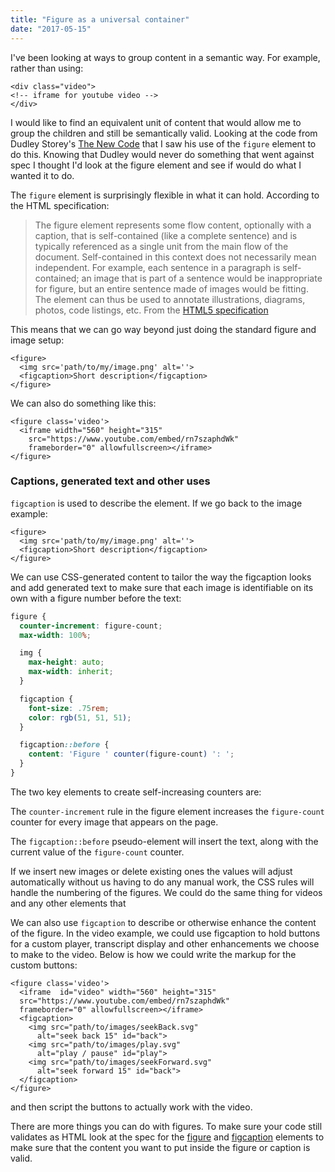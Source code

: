 ```yaml
---
title: "Figure as a universal container"
date: "2017-05-15"
---
```


I've been looking at ways to group content in a semantic way. For example, rather than using:

```markup
<div class="video">
<!-- iframe for youtube video -->
</div>
```

I would like to find an equivalent unit of content that would allow me to group the children and still be semantically valid. Looking at the code from Dudley Storey's [The New Code](https://thenewcode.com/) that I saw his use of the `figure` element to do this. Knowing that Dudley would never do something that went against spec I thought I'd look at the figure element and see if would do what I wanted it to do.

The `figure` element is surprisingly flexible in what it can hold. According to the HTML specification:

> The figure element represents some flow content, optionally with a caption, that is self-contained (like a complete sentence) and is typically referenced as a single unit from the main flow of the document. Self-contained in this context does not necessarily mean independent. For example, each sentence in a paragraph is self-contained; an image that is part of a sentence would be inappropriate for figure, but an entire sentence made of images would be fitting. The element can thus be used to annotate illustrations, diagrams, photos, code listings, etc. From the [HTML5 specification](https://www.w3.org/TR/html5/grouping-content.html#the-figure-element)

This means that we can go way beyond just doing the standard figure and image setup:

```markup
<figure>
  <img src='path/to/my/image.png' alt=''>
  <figcaption>Short description</figcaption>
</figure>
```

We can also do something like this:

```markup
<figure class='video'>
  <iframe width="560" height="315"
    src="https://www.youtube.com/embed/rn7szaphdWk"
    frameborder="0" allowfullscreen></iframe>
</figure>
```

### Captions, generated text and other uses

`figcaption` is used to describe the element. If we go back to the image example:

```markup
<figure>
  <img src='path/to/my/image.png' alt=''>
  <figcaption>Short description</figcaption>
</figure>
```

We can use CSS-generated content to tailor the way the figcaption looks and add generated text to make sure that each image is identifiable on its own with a figure number before the text:

```scss
figure {
  counter-increment: figure-count;
  max-width: 100%;

  img {
    max-height: auto;
    max-width: inherit;
  }

  figcaption {
    font-size: .75rem;
    color: rgb(51, 51, 51);
  }

  figcaption::before {
    content: 'Figure ' counter(figure-count) ': ';
  }
}
```

The two key elements to create self-increasing counters are:

The `counter-increment` rule in the figure element increases the `figure-count` counter for every image that appears on the page.

The `figcaption::before` pseudo-element will insert the text, along with the current value of the `figure-count` counter.

If we insert new images or delete existing ones the values will adjust automatically without us having to do any manual work, the CSS rules will handle the numbering of the figures. We could do the same thing for videos and any other elements that

We can also use `figcaption` to describe or otherwise enhance the content of the figure. In the video example, we could use figcaption to hold buttons for a custom player, transcript display and other enhancements we choose to make to the video. Below is how we could write the markup for the custom buttons:

```markup
<figure class='video'>
  <iframe  id="video" width="560" height="315"
  src="https://www.youtube.com/embed/rn7szaphdWk"
  frameborder="0" allowfullscreen></iframe>
  <figcaption>
    <img src="path/to/images/seekBack.svg"
      alt="seek back 15" id="back">
    <img src="path/to/images/play.svg"
      alt="play / pause" id="play">
    <img src="path/to/images/seekForward.svg"
      alt="seek forward 15" id="back">
  </figcaption>
</figure>
```

and then script the buttons to actually work with the video.

There are more things you can do with figures. To make sure your code still validates as HTML look at the spec for the [figure](https://www.w3.org/TR/html5/grouping-content.html#the-figure-element) and [figcaption](https://www.w3.org/TR/html5/grouping-content.html#the-figcaption-element) elements to make sure that the content you want to put inside the figure or caption is valid.
